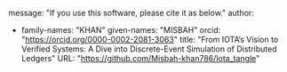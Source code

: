 
message: "If you use this software, please cite it as below."
author:
- family-names: "KHAN"
  given-names: "MISBAH"
  orcid: "https://orcid.org/0000-0002-2081-3063"
title: "From IOTA’s Vision to Verified Systems: A Dive into Discrete-Event Simulation of Distributed Ledgers"
URL: "https://github.com/Misbah-khan786/Iota_tangle"
